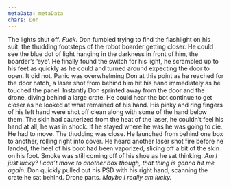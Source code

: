 ```yaml
---
metaData: metaData
chars: Don
---
```


The lights shut off. *Fuck.* Don fumbled trying to find the flashlight on his suit, the thudding footsteps of the robot boarder getting closer. He could see the blue dot of light hanging in the darkness in front of him, the boarder’s ‘eye’. He finally found the switch for his light, he scrambled up to his feet as quickly as he could and turned around expecting the door to open. It did not. Panic was overwhelming Don at this point as he reached for the door hatch, a laser shot from behind him hit his hand immediately as he touched the panel. Instantly Don sprinted away from the door and the drone, diving behind a large crate. He could hear the bot continue to get closer as he looked at what remained of his hand. His pinky and ring fingers of his left hand were shot off clean along with some of the hand below them. The skin had cauterized from the heat of the laser, he couldn’t feel his hand at all, he was in shock. If he stayed where he was he was going to die. He had to move. The thudding was close. He launched from behind one box to another, rolling right into cover. He heard another laser shot fire before he landed, the heel of his boot had been vaporized, slicing off a bit of the skin on his foot. Smoke was still coming off of his shoe as he sat thinking. *Am I just lucky? I can’t move to another box though, that thing is gonna hit me again.* Don quickly pulled out his PSD with his right hand, scanning the crate he sat behind. Drone parts. *Maybe I really am lucky.*